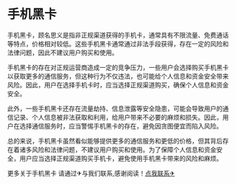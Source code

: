 # 手机黑卡

手机黑卡，顾名思义是指非正规渠道获得的手机卡，通常具有不限流量、免费通话等特点，价格相对较低。这些手机黑卡通常通过非法手段获得，存在一定的风险和法律问题，因此不建议用户购买和使用。

手机黑卡的存在对正规运营商造成一定的竞争压力，一些用户会选择购买手机黑卡以获取更多的通信服务，但这种行为不仅违法，也可能给个人信息和资金安全带来风险。因此，用户在选择手机卡时，应当选择正规渠道购买，确保个人信息和资金安全。

此外，一些手机黑卡还存在流量劫持、信息泄露等安全隐患，可能会导致用户的通信记录、个人信息被非法获取和利用，给用户带来不必要的麻烦和损失。因此，用户在选择通信服务时，应当警惕手机黑卡的存在，避免因贪图便宜而陷入风险。

总的来说，手机黑卡虽然看似能够提供更多的通信服务和更低的价格，但其背后存在着诸多风险和法律问题，不建议用户购买和使用。为了保障个人信息和资金安全，用户应当选择正规渠道购买手机卡，避免使用手机黑卡带来的风险和麻烦。

更多关于手机黑卡 请通过✈与我们联系,感谢阅读！[点我联系✈](https://www.k02.cc)